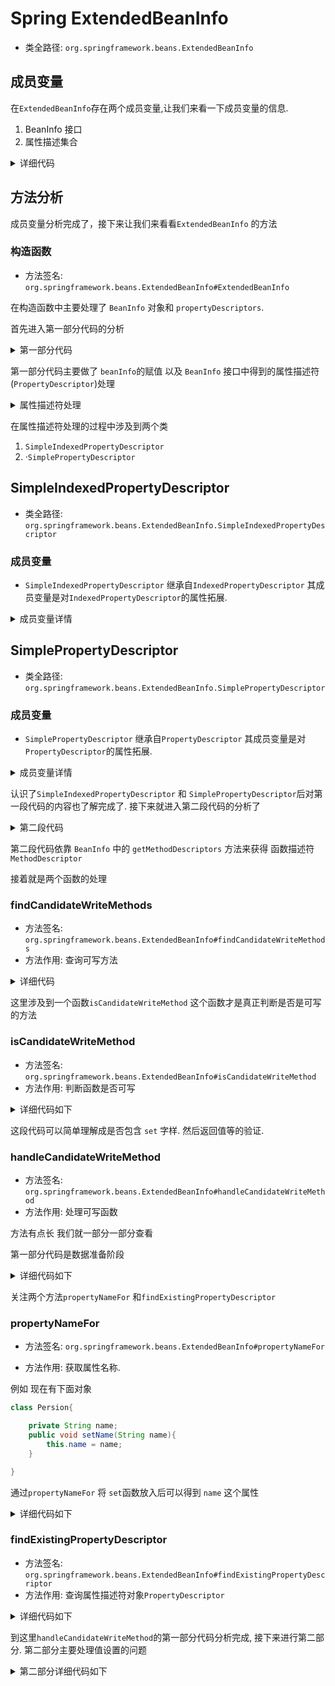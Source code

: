 # Spring ExtendedBeanInfo
- 类全路径: `org.springframework.beans.ExtendedBeanInfo`





## 成员变量

在`ExtendedBeanInfo`存在两个成员变量,让我们来看一下成员变量的信息. 

1. BeanInfo 接口
2. 属性描述集合

<details>
<summary>详细代码</summary>

```java
/**
 * beanInfo 接口
 */
private final BeanInfo delegate;

/**
 * 属性描述集合
 */
private final Set<PropertyDescriptor> propertyDescriptors = new TreeSet<>(new PropertyDescriptorComparator());
```

</details>



## 方法分析



成员变量分析完成了，接下来让我们来看看`ExtendedBeanInfo` 的方法



### 构造函数

- 方法签名: `org.springframework.beans.ExtendedBeanInfo#ExtendedBeanInfo`

在构造函数中主要处理了 `BeanInfo` 对象和 `propertyDescriptors`. 

首先进入第一部分代码的分析





<details>
<summary>第一部分代码</summary>

```java
// 变量赋值
this.delegate = delegate;
// 获取属性列表
for (PropertyDescriptor pd : delegate.getPropertyDescriptors()) {
   try {
      // 放入属性描述符容器中
      this.propertyDescriptors.add(pd instanceof IndexedPropertyDescriptor ?
            new SimpleIndexedPropertyDescriptor((IndexedPropertyDescriptor) pd) :
            new SimplePropertyDescriptor(pd));
   }
   catch (IntrospectionException ex) {
      // Probably simply a method that wasn't meant to follow the JavaBeans pattern...
      if (logger.isDebugEnabled()) {
         logger.debug("Ignoring invalid bean property '" + pd.getName() + "': " + ex.getMessage());
      }
   }
}
```



</details>



第一部分代码主要做了 `beanInfo`的赋值 以及 `BeanInfo` 接口中得到的属性描述符(`PropertyDescriptor`)处理

<details>
<summary>属性描述符处理</summary>

```java
this.propertyDescriptors.add(pd instanceof IndexedPropertyDescriptor ?
      new SimpleIndexedPropertyDescriptor((IndexedPropertyDescriptor) pd) :
      new SimplePropertyDescriptor(pd));
```

</details>



在属性描述符处理的过程中涉及到两个类

1. `SimpleIndexedPropertyDescriptor`
2. ·`SimplePropertyDescriptor`







## SimpleIndexedPropertyDescriptor

- 类全路径: `org.springframework.beans.ExtendedBeanInfo.SimpleIndexedPropertyDescriptor`

### 成员变量

- `SimpleIndexedPropertyDescriptor` 继承自`IndexedPropertyDescriptor` 其成员变量是对`IndexedPropertyDescriptor`的属性拓展. 





<details>
<summary>成员变量详情</summary>

```java
static class SimpleIndexedPropertyDescriptor extends IndexedPropertyDescriptor {
   /**
    * 可读函数
    */
   @Nullable
   private Method readMethod;

   /**
    * 可写函数
    */
   @Nullable
   private Method writeMethod;

   /**
    * 属性类型
    */
   @Nullable
   private Class<?> propertyType;

   @Nullable
   private Method indexedReadMethod;

   @Nullable
   private Method indexedWriteMethod;

   @Nullable
   private Class<?> indexedPropertyType;

   @Nullable
   private Class<?> propertyEditorClass;
}
```

</details>







## SimplePropertyDescriptor

- 类全路径: `org.springframework.beans.ExtendedBeanInfo.SimplePropertyDescriptor`



### 成员变量

- `SimplePropertyDescriptor` 继承自`PropertyDescriptor` 其成员变量是对`PropertyDescriptor`的属性拓展. 





<details>
<summary>成员变量详情</summary>

```java
static class SimplePropertyDescriptor extends PropertyDescriptor {
   /**
    * 可读函数
    */
   @Nullable
   private Method readMethod;

   /**
    * 可写函数
    */
   @Nullable
   private Method writeMethod;

   /**
    * 属性类型
    */
   @Nullable
   private Class<?> propertyType;

   /**
    * 属性编辑器类型
    */
   @Nullable
   private Class<?> propertyEditorClass;
}
```

</details>





认识了`SimpleIndexedPropertyDescriptor` 和 `SimplePropertyDescriptor`后对第一段代码的内容也了解完成了. 接下来就进入第二段代码的分析了



<details>
<summary>第二段代码</summary>



```java
// 函数描述符
MethodDescriptor[] methodDescriptors = delegate.getMethodDescriptors();
if (methodDescriptors != null) {
   // 寻找函数进行循环
   for (Method method : findCandidateWriteMethods(methodDescriptors)) {
      try {
         // 处理可写函数
         handleCandidateWriteMethod(method);
      }
      catch (IntrospectionException ex) {
         // We're only trying to find candidates, can easily ignore extra ones here...
         if (logger.isDebugEnabled()) {
            logger.debug("Ignoring candidate write method [" + method + "]: " + ex.getMessage());
         }
      }
   }
}
```

</details>



第二段代码依靠 `BeanInfo` 中的 `getMethodDescriptors` 方法来获得 函数描述符`MethodDescriptor`



接着就是两个函数的处理



### findCandidateWriteMethods

- 方法签名: `org.springframework.beans.ExtendedBeanInfo#findCandidateWriteMethods`
- 方法作用: 查询可写方法

<details>
<summary>详细代码</summary>

```java
private List<Method> findCandidateWriteMethods(MethodDescriptor[] methodDescriptors) {
   List<Method> matches = new ArrayList<>();
   for (MethodDescriptor methodDescriptor : methodDescriptors) {
      Method method = methodDescriptor.getMethod();
      if (isCandidateWriteMethod(method)) {
         matches.add(method);
      }
   }
   // Sort non-void returning write methods to guard against the ill effects of
   // non-deterministic sorting of methods returned from Class#getDeclaredMethods
   // under JDK 7. See https://bugs.java.com/view_bug.do?bug_id=7023180
   matches.sort((m1, m2) -> m2.toString().compareTo(m1.toString()));
   return matches;
}
```

</details>



这里涉及到一个函数`isCandidateWriteMethod` 这个函数才是真正判断是否是可写的方法





### isCandidateWriteMethod

- 方法签名: `org.springframework.beans.ExtendedBeanInfo#isCandidateWriteMethod`
- 方法作用: 判断函数是否可写



<details>
<summary>详细代码如下</summary>

```java
/**
 * 判断函数是否可写
 */
public static boolean isCandidateWriteMethod(Method method) {
   String methodName = method.getName();
   int nParams = method.getParameterCount();
   return (methodName.length() > 3 && methodName.startsWith("set") && Modifier.isPublic(method.getModifiers()) &&
         (!void.class.isAssignableFrom(method.getReturnType()) || Modifier.isStatic(method.getModifiers())) &&
         (nParams == 1 || (nParams == 2 && int.class == method.getParameterTypes()[0])));
}
```



</details>



这段代码可以简单理解成是否包含 `set` 字样.  然后返回值等的验证. 



### handleCandidateWriteMethod

- 方法签名: `org.springframework.beans.ExtendedBeanInfo#handleCandidateWriteMethod`
- 方法作用: 处理可写函数

方法有点长 我们就一部分一部分查看



第一部分代码是数据准备阶段

<details>
<summary>详细代码如下</summary>

```java
// 参数数量
int nParams = method.getParameterCount();
// 属性名称
String propertyName = propertyNameFor(method);
// 参数类型
Class<?> propertyType = method.getParameterTypes()[nParams - 1];
// 寻找属性描述符
PropertyDescriptor existingPd = findExistingPropertyDescriptor(propertyName, propertyType);
```

</details>



关注两个方法`propertyNameFor` 和`findExistingPropertyDescriptor`

### propertyNameFor

- 方法签名: `org.springframework.beans.ExtendedBeanInfo#propertyNameFor`

- 方法作用: 获取属性名称. 

例如 现在有下面对象 

```java
class Persion{

    private String name;
    public void setName(String name){
        this.name = name;
    }

}
```

通过`propertyNameFor` 将 `set`函数放入后可以得到 `name` 这个属性



<details>
<summary>详细代码如下</summary>

```JAVA
/**
 * 提取函数的后半段字符 .
 * getName => Name
 * setName => Name
 * @param method
 * @return
 */
private String propertyNameFor(Method method) {
   return Introspector.decapitalize(method.getName().substring(3));
}
```

</details>









### findExistingPropertyDescriptor

- 方法签名: `org.springframework.beans.ExtendedBeanInfo#findExistingPropertyDescriptor`
- 方法作用: 查询属性描述符对象`PropertyDescriptor`



<details>
<summary>详细代码如下</summary>



```java
@Nullable
private PropertyDescriptor findExistingPropertyDescriptor(String propertyName, Class<?> propertyType) {
   // 循环现有的 属性描述符列表
   for (PropertyDescriptor pd : this.propertyDescriptors) {
      // 待测类型
      final Class<?> candidateType;
      // 属性名称
      final String candidateName = pd.getName();
      // 类型判断
      if (pd instanceof IndexedPropertyDescriptor) {
         IndexedPropertyDescriptor ipd = (IndexedPropertyDescriptor) pd;
         // 从IndexedPropertyDescriptor获取属性类型
         candidateType = ipd.getIndexedPropertyType();
         if (candidateName.equals(propertyName) &&
               (candidateType.equals(propertyType) || candidateType.equals(propertyType.getComponentType()))) {
            return pd;
         }
      }
      else {
         // 设置 待测类型. 从属性描述符中虎丘属性类型
         candidateType = pd.getPropertyType();
         if (candidateName.equals(propertyName) &&
               (candidateType.equals(propertyType) || propertyType.equals(candidateType.getComponentType()))) {
            return pd;
         }
      }
   }
   return null;
}
```



</details>





到这里`handleCandidateWriteMethod`的第一部分代码分析完成, 接下来进行第二部分. 第二部分主要处理值设置的问题





<details>
<summary>第二部分详细代码如下</summary>

```java
// 参数数量等于1的情况处理
if (nParams == 1) {
   if (existingPd == null) {
      this.propertyDescriptors.add(new SimplePropertyDescriptor(propertyName, null, method));
   }
   else {
      existingPd.setWriteMethod(method);
   }
}
// 参数数量等于2的情况处理
else if (nParams == 2) {
   if (existingPd == null) {
      this.propertyDescriptors.add(
            new SimpleIndexedPropertyDescriptor(propertyName, null, null, null, method));
   }
   else if (existingPd instanceof IndexedPropertyDescriptor) {
      ((IndexedPropertyDescriptor) existingPd).setIndexedWriteMethod(method);
   }
   else {
      this.propertyDescriptors.remove(existingPd);
      this.propertyDescriptors.add(new SimpleIndexedPropertyDescriptor(
            propertyName, existingPd.getReadMethod(), existingPd.getWriteMethod(), null, method));
   }
}
else {
   throw new IllegalArgumentException("Write method must have exactly 1 or 2 parameters: " + method);
}
```



</details>